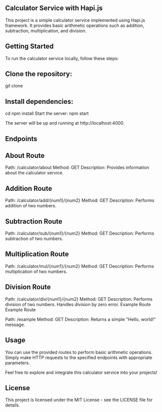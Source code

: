 ## Calculator Service with Hapi.js
This project is a simple calculator service implemented using Hapi.js framework. It provides basic arithmetic operations such as addition, subtraction, multiplication, and division.

## Getting Started
To run the calculator service locally, follow these steps:

## Clone the repository:

git clone <repository-url>

## Install dependencies:

cd <project-directory>
npm install
Start the server:
npm start

The server will be up and running at http://localhost:4000.

## Endpoints

## About Route

Path: /calculator/about
Method: GET
Description: Provides information about the calculator service.

## Addition Route

Path: /calculator/add/{num1}/{num2}
Method: GET
Description: Performs addition of two numbers.

## Subtraction Route

Path: /calculator/sub/{num1}/{num2}
Method: GET
Description: Performs subtraction of two numbers.

## Multiplication Route

Path: /calculator/mul/{num1}/{num2}
Method: GET
Description: Performs multiplication of two numbers.

## Division Route

Path: /calculator/div/{num1}/{num2}
Method: GET
Description: Performs division of two numbers. Handles division by zero error.
Example Route
Example Route

Path: /example
Method: GET
Description: Returns a simple "Hello, world!" message.
## Usage
You can use the provided routes to perform basic arithmetic operations. Simply make HTTP requests to the specified endpoints with appropriate parameters.

Feel free to explore and integrate this calculator service into your projects!
## License
This project is licensed under the MIT License - see the LICENSE file for details.
